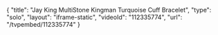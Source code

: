 {
    "title": "Jay King MultiStone Kingman Turquoise Cuff Bracelet",
    "type": "solo",
    "layout": "iframe-static",
    "videoId": "112335774",
    "url": "\/tvpembed\/112335774"
}
